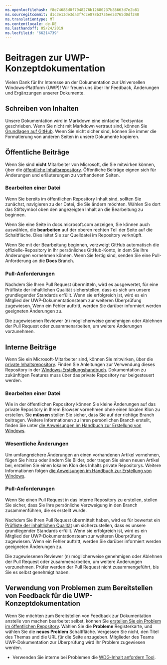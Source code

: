```yaml
---
ms.openlocfilehash: f8e74688d0f7048276b12680237b85663d7e2b81
ms.sourcegitcommit: d1c3e13de3da3f7dce878b3735ee53765d0df240
ms.translationtype: MT
ms.contentlocale: de-DE
ms.lasthandoff: 05/24/2019
ms.locfileid: "66214739"
---
```

# <a name="contributing-to-uwp-conceptual-documentation"></a>Beitragen zur UWP-Konzeptdokumentation

Vielen Dank für Ihr Interesse an der Dokumentation zur Universellen Windows-Plattform (UWP)! Wir freuen uns über Ihr Feedback, Änderungen und Ergänzungen unserer Dokumente.

## <a name="writing-content"></a>Schreiben von Inhalten

Unsere Dokumentation wird in Markdown eine einfache Textsyntax geschrieben. Wenn Sie nicht mit Markdown vertraut sind, können Sie [Grundlagen auf GitHub](https://guides.github.com/features/mastering-markdown/). Wenn Sie nicht sicher sind, können Sie immer die Formatierung von anderen Seiten in unsere Dokumente kopieren.

## <a name="public-contributions"></a>Öffentliche Beiträge

Wenn Sie sind **nicht** Mitarbeiter von Microsoft, die Sie mitwirken können, über die [öffentliche Inhaltsrepository](https://github.com/MicrosoftDocs/windows-uwp). Öffentliche Beiträge eignen sich für Änderungen und erläuterungen zu vorhandenen Seiten.

### <a name="editing-a-file"></a>Bearbeiten einer Datei

Wenn Sie bereits im öffentlichen Repository Inhalt sind, sollten Sie zunächst, navigieren zu der Datei, die Sie ändern möchten. Wählen Sie dort das Stiftsymbol oben den angezeigten Inhalt an die Bearbeitung zu beginnen.

Wenn Sie eine Seite in docs.microsoft.com anzeigen, Sie können auch auswählen, die **bearbeiten** auf der oberen rechten Teil der Seite auf die Schaltfläche. Dies leitet Sie zur Quelldatei im Repository verknüpft.

Wenn Sie mit der Bearbeitung beginnen, verzweigt GitHub automatisch die offizielle-Repository in Ihr persönliches GitHub-Konto, in dem Sie Ihre Änderungen vornehmen können. Wenn Sie fertig sind, senden Sie eine Pull-Anforderung an die **Docs** Branch.

### <a name="pull-requests"></a>Pull-Anforderungen

Nachdem Sie Ihren Pull Request übermitteln, wird es ausgewertet, für eine Prüfliste der inhaltlichen Qualität sicherstellen, dass es sich um unsere grundlegender Standards erfüllt. Wenn sie erfolgreich ist, wird es ein Mitglied der UWP-Dokumentationsteam zur weiteren Überprüfung zugewiesen. Wenn ein Fehler auftritt, werden Sie darüber informiert werden geeigneten Änderungen zu.

Die zugewiesenen Reviewer (n) möglicherweise genehmigen oder Ablehnen der Pull Request oder zusammenarbeiten, um weitere Änderungen vorzunehmen.

## <a name="internal-contributions"></a>Interne Beiträge

Wenn Sie ein Microsoft-Mitarbeiter sind, können Sie mitwirken, über die [private Inhaltsrepository](https://github.com/microsoftdocs/windows-uwp-pr). Finden Sie Anleitungen zur Verwendung dieses Repository in der [Windows-Erstellungshandbuch](https://review.docs.microsoft.com/windows-authoring-guide/uwp/?branch=master). Dokumentation zu zukünftigen Features muss über das private Repository nur beigesteuert werden.

### <a name="editing-a-file"></a>Bearbeiten einer Datei

Wie in der öffentlichen Repository können Sie kleine Änderungen auf das private Repository in Ihrem Browser vornehmen ohne einen lokalen Klon zu erstellen. Sie **müssen** stellen Sie sicher, dass Sie auf der richtige Branch beitragen. Weitere Informationen zu Ihren persönlichen Branch erstellt, finden Sie unter [die Anweisungen im Handbuch zur Erstellung von Windows](https://review.docs.microsoft.com/windows-authoring-guide/uwp/conceptual/branches?branch=master).

### <a name="making-substantial-changes"></a>Wesentliche Änderungen

Um umfangreichere Änderungen an einen vorhandenen Artikel vornehmen, fügen Sie hinzu oder ändern Sie Bilder, oder tragen Sie einen neuen Artikel bei, erstellen Sie einen lokalen Klon des Inhalts private Repositorys. Weitere Informationen folgen [die Anweisungen im Handbuch zur Erstellung von Windows](https://review.docs.microsoft.com/windows-authoring-guide/uwp/conceptual/).

### <a name="pull-requests"></a>Pull-Anforderungen

Wenn Sie einen Pull Request in das interne Repository zu erstellen, stellen Sie sicher, dass Sie Ihre persönliche Verzweigung in den Branch zusammenführen, die es erstellt wurde.

Nachdem Sie Ihren Pull Request übermittelt haben, wird es für bewertet ein [Prüfliste der inhaltlichen Qualität](https://review.docs.microsoft.com/windows-authoring-guide/managing-contributions/editorial-checklist?branch=master) um sicherzustellen, dass es unsere grundlegender Standards erfüllt. Wenn sie erfolgreich ist, wird es ein Mitglied der UWP-Dokumentationsteam zur weiteren Überprüfung zugewiesen. Wenn ein Fehler auftritt, werden Sie darüber informiert werden geeigneten Änderungen zu.

Die zugewiesenen Reviewer (n) möglicherweise genehmigen oder Ablehnen der Pull Request oder zusammenarbeiten, um weitere Änderungen vorzunehmen. Prüfer werden der Pull Request nicht zusammengeführt, bis Sie es selbst genehmigt haben.

## <a name="using-issues-to-provide-feedback-on-uwp-conceptual-documentation"></a>Verwendung von Problemen zum Bereitstellen von Feedback für die UWP-Konzeptdokumentation

Wenn Sie möchten zum Bereitstellen von Feedback zur Dokumentation anstelle von machen bearbeitet selbst, können Sie [erstellen Sie ein Problem im öffentlichen Repository](https://github.com/MicrosoftDocs/windows-uwp/issues). Wählen Sie die **Probleme** Registerkarte, und wählen Sie die **neues Problem** Schaltfläche. Vergessen Sie nicht, den Titel des Themas und die URL für die Seite anzugeben. Mitglieder des Teams UWP-Dokumentation zur Überprüfung wird Ihr Problem zugewiesen werden.

* Verwenden Sie interne bei Problemen die [WDG-Inhalt anfordern Tool](https://aka.ms/pubrequest).
